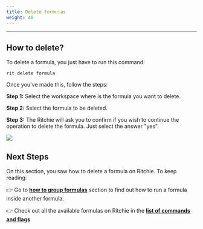 ```yaml
---
title: Delete formulas
weight: 48
---
```


---

## How to delete?

To delete a formula, you just have to run this command:

```text
rit delete formula
```

Once you've made this, follow the steps: 

**Step 1:** Select the workspace where is the formula you want to delete.

**Step 2:** Select the formula to be deleted.

**Step 3:** The Ritchie will ask you to confirm if you wish to continue the operation to delete the formula. Just select the answer "yes". 

![](/docs-ritchie/delete-formula.gif)

## Next Steps

On this section, you saw how to delete a formula on Ritchie. To keep reading: 

👉 Go to [**how to group formulas**](/docs-ritchie/formulas/group-formulas/) section to find out how to run a formula inside another formula.

👉 Check out all the available formulas on Ritchie in the [**list of commands and flags**](/docs-ritchie/reference/list-of-commands-and-flags/)
